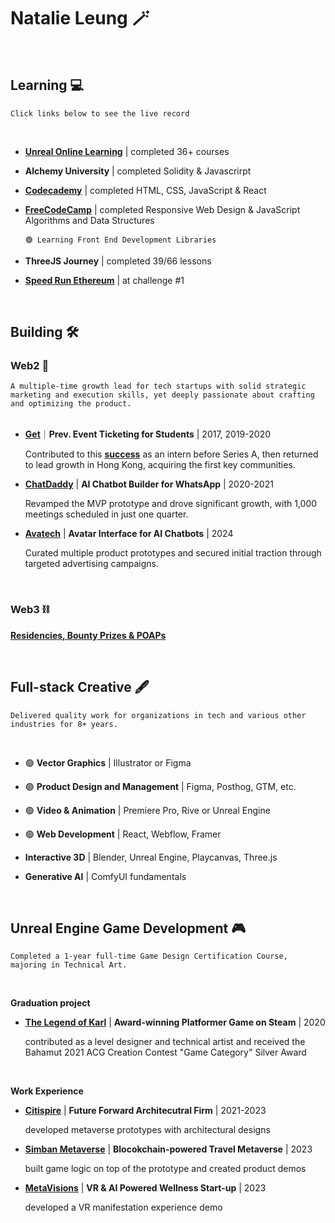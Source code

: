 # Natalie Leung 🪄
<br>


## Learning 💻
````Click links below to see the live record````

<br>

- <a href="https://forums.unrealengine.com/u/natalielpy/badges">**Unreal Online Learning**</a> | completed 36+ courses

- **Alchemy University** | completed Solidity & Javascrirpt

- <a href="https://www.codecademy.com/profiles/natal6ie">**Codecademy**</a> | completed HTML, CSS, JavaScript & React

- <a href="https://www.freecodecamp.org/fcc43f4ad7c-ca46-4a6e-a883-f165bef3f0b8">**FreeCodeCamp**</a> | completed Responsive Web Design & JavaScript Algorithms and Data Structures

  ````🟢 Learning Front End Development Libraries````

- **ThreeJS Journey** | completed 39/66 lessons
- <a href="https://speedrunethereum.com/builders/0x32e9507cb51D884b71BF6E99fc878CEf30Ef72e7">**Speed Run Ethereum**</a> | at challenge #1 

<br>

## Building 🛠️

### Web2 🤖
````A multiple-time growth lead for tech startups with solid strategic marketing and execution skills, yet deeply passionate about crafting and optimizing the product.````
<br>
<br>

- <a href="https://www.useget.com/">**Get**</a>｜**Prev. Event Ticketing for Students** | 2017, 2019-2020

  Contributed to this <a href="https://www.techinasia.com/talk/how-app-dominated-hong-kong-universities-1-month">**success**</a> as an intern before Series A, then returned to lead growth in Hong Kong, acquiring the first key communities.
  
- <a href="https://www.chatdaddy.tech/">**ChatDaddy**</a>  | **AI Chatbot Builder for WhatsApp** | 2020-2021

  Revamped the MVP prototype and drove significant growth, with 1,000 meetings scheduled in just one quarter.
- <a href="https://editor.avatech.ai/ai-mascot">**Avatech**</a> | **Avatar Interface for AI Chatbots** | 2024

  Curated multiple product prototypes and secured initial traction through targeted advertising campaigns.
<br>

### Web3 ⛓️
<a href="https://link3.to/natalie">**Residencies, Bounty Prizes & POAPs**</a>

<br>


## Full-stack Creative 🖋️
````Delivered quality work for organizations in tech and various other industries for 8+ years. ````

<br>

- 🟢 **Vector Graphics** | Illustrator or Figma  
- 🟢 **Product Design and Management** | Figma, Posthog, GTM, etc.
- 🟢 **Video & Animation** | Premiere Pro, Rive or Unreal Engine
- 🟢 **Web Development** | React, Webflow, Framer

- **Interactive 3D** | Blender, Unreal Engine, Playcanvas, Three.js
- **Generative AI** | ComfyUI fundamentals 

<br>

## Unreal Engine Game Development 🎮
````Completed a 1-year full-time Game Design Certification Course, majoring in Technical Art. ````

<br>

**Graduation project**
- <a href="https://store.steampowered.com/app/1528860/The_Legend_of_Karl/">**The Legend of Karl**</a> | **Award-winning Platformer Game on Steam** | 2020

  contributed as a level designer and technical artist and received the Bahamut 2021 ACG Creation Contest "Game Category" Silver Award
  
<br>
  
**Work Experience**
- <a href="https://www.citispire.com/">**Citispire**</a> | **Future Forward Architecutral Firm** | 2021-2023

  developed metaverse prototypes with architectural designs
- <a href="https://www.youtube.com/@simbanmetaverse">**Simban Metaverse**</a> | **Blocokchain-powered Travel Metaverse** | 2023

  built game logic on top of the prototype and created product demos
- <a href="https://tec.hku.hk/startups-directory/">**MetaVisions**</a> | **VR & AI Powered Wellness Start-up** | 2023

  developed a VR manifestation experience demo

  <br>


